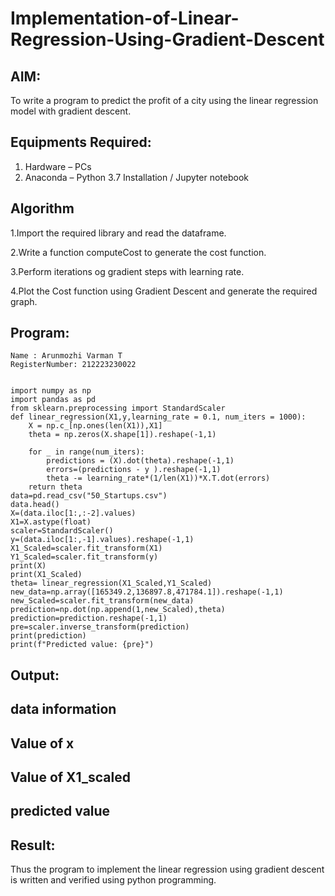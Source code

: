# Implementation-of-Linear-Regression-Using-Gradient-Descent

## AIM:
To write a program to predict the profit of a city using the linear regression model with gradient descent.

## Equipments Required:
1. Hardware – PCs
2. Anaconda – Python 3.7 Installation / Jupyter notebook

## Algorithm
1.Import the required library and read the dataframe.


2.Write a function computeCost to generate the cost function.


3.Perform iterations og gradient steps with learning rate.


4.Plot the Cost function using Gradient Descent and generate the required graph.


## Program:
```
Name : Arunmozhi Varman T
RegisterNumber: 212223230022


import numpy as np
import pandas as pd
from sklearn.preprocessing import StandardScaler
def linear_regression(X1,y,learning_rate = 0.1, num_iters = 1000):
    X = np.c_[np.ones(len(X1)),X1]
    theta = np.zeros(X.shape[1]).reshape(-1,1)
    
    for _ in range(num_iters):
        predictions = (X).dot(theta).reshape(-1,1)
        errors=(predictions - y ).reshape(-1,1)
        theta -= learning_rate*(1/len(X1))*X.T.dot(errors)
    return theta
data=pd.read_csv("50_Startups.csv")
data.head()
X=(data.iloc[1:,:-2].values)
X1=X.astype(float)
scaler=StandardScaler()
y=(data.iloc[1:,-1].values).reshape(-1,1)
X1_Scaled=scaler.fit_transform(X1)
Y1_Scaled=scaler.fit_transform(y)
print(X)
print(X1_Scaled)
theta= linear_regression(X1_Scaled,Y1_Scaled)
new_data=np.array([165349.2,136897.8,471784.1]).reshape(-1,1)
new_Scaled=scaler.fit_transform(new_data)
prediction=np.dot(np.append(1,new_Scaled),theta)
prediction=prediction.reshape(-1,1)
pre=scaler.inverse_transform(prediction)
print(prediction)
print(f"Predicted value: {pre}")
```

## Output:

## data information

## Value of x

## Value of X1_scaled

## predicted value




## Result:
Thus the program to implement the linear regression using gradient descent is written and verified using python programming.
